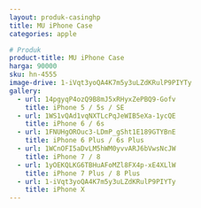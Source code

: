 ```yaml
---
layout: produk-casinghp
title: MU iPhone Case
categories: apple

# Produk
product-title: MU iPhone Case
harga: 90000
sku: hn-4555
image-drive: 1-iVqt3yoQA4K7m5y3uLZdKRulP9PIYTy
gallery:
  - url: 14pgyqP4ozQ9B8mJ5xRHyxZePBQ9-Gofv
    title: iPhone 5 / 5s / SE
  - url: 1WS1vQAd1vqNXTLcPqJeWIB5eXa-1ycQE
    title: iPhone 6 / 6s
  - url: 1FNUHgOROuc3-LDmP_gSht1E189GTYBnE
    title: iPhone 6 Plus / 6s Plus
  - url: 1WCnOFI5aDvLM5hWM0yvvARJ6bVwsNcJW
    title: iPhone 7 / 8
  - url: 1yOEKQLKG6TBHuAFoMZl8FX4p-xE4XLlW
    title: iPhone 7 Plus / 8 Plus
  - url: 1-iVqt3yoQA4K7m5y3uLZdKRulP9PIYTy
    title: iPhone X
---
```

